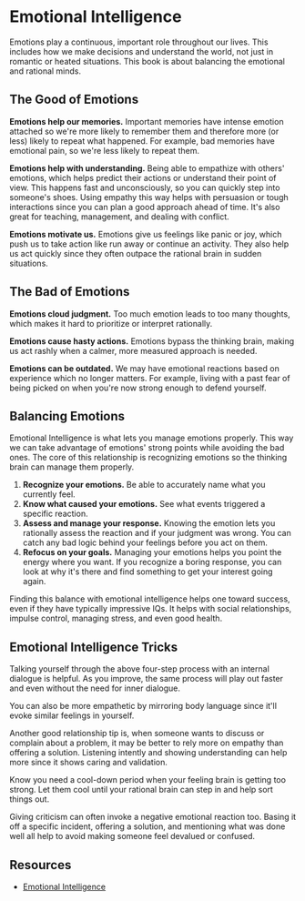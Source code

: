 # Emotional Intelligence

Emotions play a continuous, important role throughout our lives. This includes how we make decisions and understand the world, not just in romantic or heated situations. This book is about balancing the emotional and rational minds.

## The Good of Emotions

**Emotions help our memories.** Important memories have intense emotion attached so we're more likely to remember them and therefore more (or less) likely to repeat what happened. For example, bad memories have emotional pain, so we're less likely to repeat them.

**Emotions help with understanding.** Being able to empathize with others' emotions, which helps predict their actions or understand their point of view. This happens fast and unconsciously, so you can quickly step into someone's shoes. Using empathy this way helps with persuasion or tough interactions since you can plan a good approach ahead of time. It's also great for teaching, management, and dealing with conflict.

**Emotions motivate us.** Emotions give us feelings like panic or joy, which push us to take action like run away or continue an activity. They also help us act quickly since they often outpace the rational brain in sudden situations.

## The Bad of Emotions

**Emotions cloud judgment.** Too much emotion leads to too many thoughts, which makes it hard to prioritize or interpret rationally.

**Emotions cause hasty actions.** Emotions bypass the thinking brain, making us act rashly when a calmer, more measured approach is needed.

**Emotions can be outdated.** We may have emotional reactions based on experience which no longer matters. For example, living with a past fear of being picked on when you're now strong enough to defend yourself.

## Balancing Emotions

Emotional Intelligence is what lets you manage emotions properly. This way we can take advantage of emotions' strong points while avoiding the bad ones. The core of this relationship is recognizing emotions so the thinking brain can manage them properly.

1. **Recognize your emotions.** Be able to accurately name what you currently feel.
2. **Know what caused your emotions.** See what events triggered a specific reaction.
3. **Assess and manage your response.** Knowing the emotion lets you rationally assess the reaction and if your judgment was wrong. You can catch any bad logic behind your feelings before you act on them.
4. **Refocus on your goals.** Managing your emotions helps you point the energy where you want. If you recognize a boring response, you can look at why it's there and find something to get your interest going again.

Finding this balance with emotional intelligence helps one toward success, even if they have typically impressive IQs. It helps with social relationships, impulse control, managing stress, and even good health.

## Emotional Intelligence Tricks

Talking yourself through the above four-step process with an internal dialogue is helpful. As you improve, the same process will play out faster and even without the need for inner dialogue.

You can also be more empathetic by mirroring body language since it'll evoke similar feelings in yourself.

Another good relationship tip is, when someone wants to discuss or complain about a problem, it may be better to rely more on empathy than offering a solution. Listening intently and showing understanding can help more since it shows caring and validation.

Know you need a cool-down period when your feeling brain is getting too strong. Let them cool until your rational brain can step in and help sort things out.

Giving criticism can often invoke a negative emotional reaction too. Basing it off a specific incident, offering a solution, and mentioning what was done well all help to avoid making someone feel devalued or confused.

## Resources

* [Emotional Intelligence](https://www.amazon.com/Emotional-Intelligence-Matter-More-Than/dp/055338371X)
